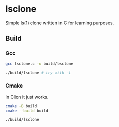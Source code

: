 # lsclone

Simple ls(1) clone written in C for learning purposes.

## Build

### Gcc

```bash
gcc lsclone.c -o build/lsclone

./build/lsclone # try with -l
```

### Cmake

In Clion it just works.

```bash
cmake -B build
cmake --build build

./build/lsclone
```

